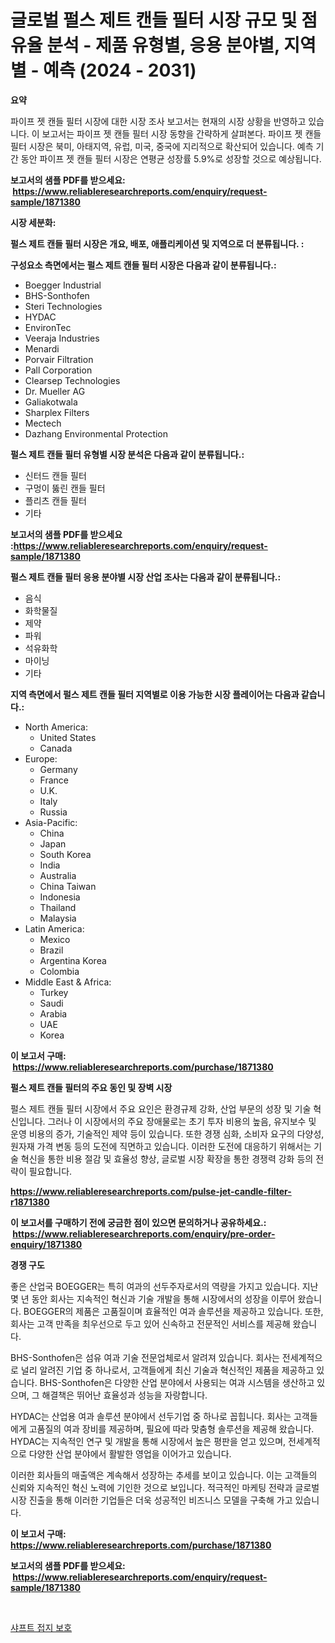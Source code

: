 <p><h1>글로벌 펄스 제트 캔들 필터 시장 규모 및 점유율 분석 - 제품 유형별, 응용 분야별, 지역별 - 예측 (2024 - 2031)</h1></p><p><strong>요약</strong></p>
<p><p>파이프 젯 캔들 필터 시장에 대한 시장 조사 보고서는 현재의 시장 상황을 반영하고 있습니다. 이 보고서는 파이프 젯 캔들 필터 시장 동향을 간략하게 살펴본다. 파이프 젯 캔들 필터 시장은 북미, 아태지역, 유럽, 미국, 중국에 지리적으로 확산되어 있습니다. 예측 기간 동안 파이프 젯 캔들 필터 시장은 연평균 성장률 5.9%로 성장할 것으로 예상됩니다.</p></p>
<p><strong>보고서의 샘플 PDF를 받으세요: &nbsp;<a href="https://www.reliableresearchreports.com/enquiry/request-sample/1871380">https://www.reliableresearchreports.com/enquiry/request-sample/1871380</a></strong></p>
<p><strong>시장 세분화:</strong></p>
<p><strong> 펄스 제트 캔들 필터 시장은 개요, 배포, 애플리케이션 및 지역으로 더 분류됩니다. :</strong></p>
<p><strong>구성요소 측면에서는 펄스 제트 캔들 필터 시장은 다음과 같이 분류됩니다.:</strong></p>
<p><ul><li>Boegger Industrial</li><li>BHS-Sonthofen</li><li>Steri Technologies</li><li>HYDAC</li><li>EnvironTec</li><li>Veeraja Industries</li><li>Menardi</li><li>Porvair Filtration</li><li>Pall Corporation</li><li>Clearsep Technologies</li><li>Dr. Mueller AG</li><li>Galiakotwala</li><li>Sharplex Filters</li><li>Mectech</li><li>Dazhang Environmental Protection</li></ul></p>
<p><strong> 펄스 제트 캔들 필터 유형별 시장 분석은 다음과 같이 분류됩니다.:</strong></p>
<p><ul><li>신터드 캔들 필터</li><li>구멍이 뚫린 캔들 필터</li><li>플리츠 캔들 필터</li><li>기타</li></ul></p>
<p><strong>보고서의 샘플 PDF를 받으세요 :<a href="https://www.reliableresearchreports.com/enquiry/request-sample/1871380">https://www.reliableresearchreports.com/enquiry/request-sample/1871380</a></strong></p>
<p><strong> 펄스 제트 캔들 필터 응용 분야별 시장 산업 조사는 다음과 같이 분류됩니다.:</strong></p>
<p><ul><li>음식</li><li>화학물질</li><li>제약</li><li>파워</li><li>석유화학</li><li>마이닝</li><li>기타</li></ul></p>
<p><strong>지역 측면에서 펄스 제트 캔들 필터 지역별로 이용 가능한 시장 플레이어는 다음과 같습니다.:</strong></p>
<p><ul>
    <li>
        North America:
        <ul>
            <li>United States</li>
            <li>Canada</li>
        </ul>
    </li>
    <li>
        Europe:
        <ul>
            <li>Germany</li>
            <li>France</li>
            <li>U.K.</li>
            <li>Italy</li>
            <li>Russia</li>
        </ul>
    </li>
    <li>
        Asia-Pacific:
        <ul>
            <li>China</li>
            <li>Japan</li>
            <li>South Korea</li>
            <li>India</li>
            <li>Australia</li>
            <li>China Taiwan</li>
            <li>Indonesia</li>
            <li>Thailand</li>
            <li>Malaysia</li>
        </ul>
    </li>
    <li>
        Latin America:
        <ul>
            <li>Mexico</li>
            <li>Brazil</li>
            <li>Argentina Korea</li>
            <li>Colombia</li>
        </ul>
    </li>
    <li>
        Middle East & Africa:
        <ul>
            <li>Turkey</li>
            <li>Saudi</li>
            <li>Arabia</li>
            <li>UAE</li>
            <li>Korea</li>
        </ul>
    </li>
    </ul></p>
<p><strong>이 보고서 구매: &nbsp;<a href="https://www.reliableresearchreports.com/purchase/1871380">https://www.reliableresearchreports.com/purchase/1871380</a></strong></p>
<p><strong>펄스 제트 캔들 필터의 주요 동인 및 장벽 시장</strong></p>
<p><p>펄스 제트 캔들 필터 시장에서 주요 요인은 환경규제 강화, 산업 부문의 성장 및 기술 혁신입니다. 그러나 이 시장에서의 주요 장애물로는 초기 투자 비용의 높음, 유지보수 및 운영 비용의 증가, 기술적인 제약 등이 있습니다. 또한 경쟁 심화, 소비자 요구의 다양성, 원자재 가격 변동 등의 도전에 직면하고 있습니다. 이러한 도전에 대응하기 위해서는 기술 혁신을 통한 비용 절감 및 효율성 향상, 글로벌 시장 확장을 통한 경쟁력 강화 등의 전략이 필요합니다.</p></p>
<p><strong><a href="https://www.reliableresearchreports.com/pulse-jet-candle-filter-r1871380">https://www.reliableresearchreports.com/pulse-jet-candle-filter-r1871380</a></strong></p>
<p><strong>이 보고서를 구매하기 전에 궁금한 점이 있으면 문의하거나 공유하세요.: &nbsp;<a href="https://www.reliableresearchreports.com/enquiry/pre-order-enquiry/1871380">https://www.reliableresearchreports.com/enquiry/pre-order-enquiry/1871380</a></strong></p>
<p><strong>경쟁 구도</strong></p>
<p><p>좋은 산업국 BOEGGER는 특히 여과의 선두주자로서의 역량을 가지고 있습니다. 지난 몇 년 동안 회사는 지속적인 혁신과 기술 개발을 통해 시장에서의 성장을 이루어 왔습니다. BOEGGER의 제품은 고품질이며 효율적인 여과 솔루션을 제공하고 있습니다. 또한, 회사는 고객 만족을 최우선으로 두고 있어 신속하고 전문적인 서비스를 제공해 왔습니다.</p><p>BHS-Sonthofen은 섬유 여과 기술 전문업체로서 알려져 있습니다. 회사는 전세계적으로 널리 알려진 기업 중 하나로서, 고객들에게 최신 기술과 혁신적인 제품을 제공하고 있습니다. BHS-Sonthofen은 다양한 산업 분야에서 사용되는 여과 시스템을 생산하고 있으며, 그 해결책은 뛰어난 효율성과 성능을 자랑합니다.</p><p>HYDAC는 산업용 여과 솔루션 분야에서 선두기업 중 하나로 꼽힙니다. 회사는 고객들에게 고품질의 여과 장비를 제공하며, 필요에 따라 맞춤형 솔루션을 제공해 왔습니다. HYDAC는 지속적인 연구 및 개발을 통해 시장에서 높은 평판을 얻고 있으며, 전세계적으로 다양한 산업 분야에서 활발한 영업을 이어가고 있습니다.</p><p>이러한 회사들의 매출액은 계속해서 성장하는 추세를 보이고 있습니다. 이는 고객들의 신뢰와 지속적인 혁신 노력에 기인한 것으로 보입니다. 적극적인 마케팅 전략과 글로벌 시장 진출을 통해 이러한 기업들은 더욱 성공적인 비즈니스 모델을 구축해 가고 있습니다.</p></p>
<p><strong>이 보고서 구매: &nbsp; <a href="https://www.reliableresearchreports.com/purchase/1871380">https://www.reliableresearchreports.com/purchase/1871380</a></strong></p>
<p><strong>보고서의 샘플 PDF를 받으세요: &nbsp;<a href="https://www.reliableresearchreports.com/enquiry/request-sample/1871380">https://www.reliableresearchreports.com/enquiry/request-sample/1871380</a></strong><strong></strong></p>
<p>&nbsp;</p>
<p><p><a href="https://medium.com/@stanleylyittle554467/%EC%83%A4%ED%94%84%ED%8A%B8-%EC%A0%91%EC%A7%80-%EB%B3%B4%ED%98%B8%EC%8B%9C%EC%9E%A5-%EA%B7%9C%EB%AA%A8-%EB%B0%8F-%EC%8B%9C%EC%9E%A5-%ED%8A%B8%EB%A0%8C%EB%93%9C-%EC%A0%84%EC%B2%B4-%EC%82%B0%EC%97%85-%EA%B0%9C%EC%9A%94-2024%EB%85%84%EB%B6%80%ED%84%B0-2031%EB%85%84-7e65115b9aa1">샤프트 접지 보호</a></p></p>